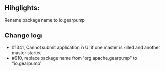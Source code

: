 ## Hihglights:

Rename package name to io.gearpump

## Change log:

- #1341, Cannot submit application in UI if one master is killed and another master started
- #910, replace package name from "org.apache.gearpump" to "io.gearpump"
